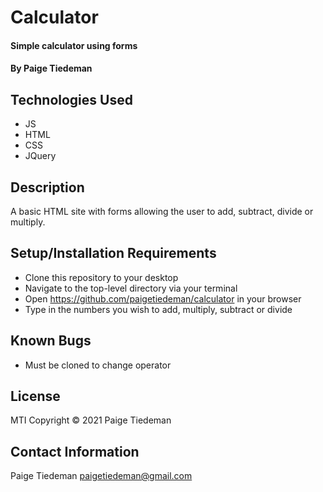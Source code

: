 # Calculator

#### Simple calculator using forms

#### By Paige Tiedeman

## Technologies Used

* JS
* HTML
* CSS
* JQuery

## Description

A basic HTML site with forms allowing the user to add, subtract, divide or multiply.

## Setup/Installation Requirements

* Clone this repository to your desktop
* Navigate to the top-level directory via your terminal
* Open https://github.com/paigetiedeman/calculator in your browser
* Type in the numbers you wish to add, multiply, subtract or divide

## Known Bugs

* Must be cloned to change operator


## License

MTI
Copyright © 2021 Paige Tiedeman

## Contact Information
Paige Tiedeman paigetiedeman@gmail.com
